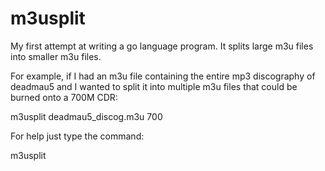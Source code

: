 m3usplit
========
My first attempt at writing a go language program.  It splits large m3u files
into smaller m3u files.

For example, if I had an m3u file containing the entire mp3 discography of deadmau5 and I wanted to split it into multiple m3u files that could be burned onto a 700M CDR:

m3usplit deadmau5_discog.m3u 700


For help just type the command:

m3usplit


